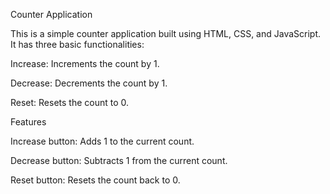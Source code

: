 
Counter Application


This is a simple counter application built using HTML, CSS, and JavaScript. It has three basic functionalities:

Increase: Increments the count by 1.

Decrease: Decrements the count by 1.

Reset: Resets the count to 0.

Features

Increase button: Adds 1 to the current count.

Decrease button: Subtracts 1 from the current count.

Reset button: Resets the count back to 0.
